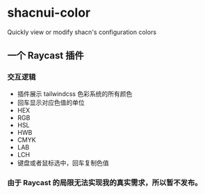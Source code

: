 # shacnui-color

Quickly view or modify shacn's configuration colors


## 一个 Raycast 插件
### 交互逻辑

- 插件展示 tailwindcss 色彩系统的所有颜色
- 回车显示对应色值的单位
 - HEX
 - RGB
 - HSL
 - HWB
 - CMYK
 - LAB
 - LCH
- 键盘或者鼠标选中，回车复制色值

### 由于 Raycast 的局限无法实现我的真实需求，所以暂不发布。